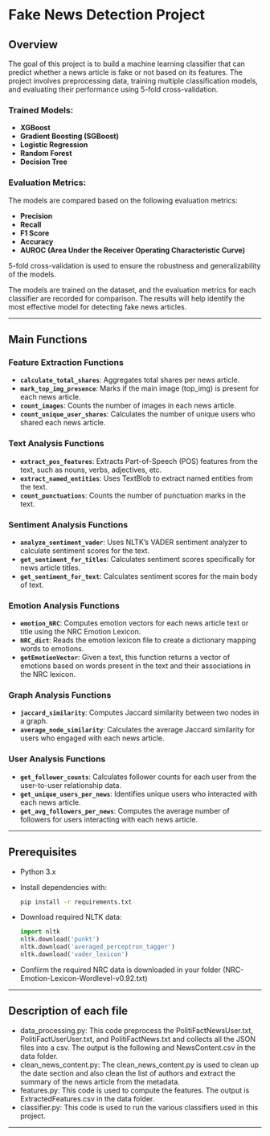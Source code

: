 # Fake News Detection Project



## Overview
The goal of this project is to build a machine learning classifier that can predict whether a news article is fake or not based on its features. The project involves preprocessing data, training multiple classification models, and evaluating their performance using 5-fold cross-validation.

### Trained Models:
- **XGBoost**
- **Gradient Boosting (SGBoost)**
- **Logistic Regression**
- **Random Forest**
- **Decision Tree**

### Evaluation Metrics:
The models are compared based on the following evaluation metrics:
- **Precision**
- **Recall**
- **F1 Score**
- **Accuracy**
- **AUROC (Area Under the Receiver Operating Characteristic Curve)**

5-fold cross-validation is used to ensure the robustness and generalizability of the models.

The models are trained on the dataset, and the evaluation metrics for each classifier are recorded for comparison. The results will help identify the most effective model for detecting fake news articles.

---
## Main Functions

### Feature Extraction Functions
- **`calculate_total_shares`**: Aggregates total shares per news article.
- **`mark_top_img_presence`**: Marks if the main image (top_img) is present for each news article.
- **`count_images`**: Counts the number of images in each news article.
- **`count_unique_user_shares`**: Calculates the number of unique users who shared each news article.

### Text Analysis Functions
- **`extract_pos_features`**: Extracts Part-of-Speech (POS) features from the text, such as nouns, verbs, adjectives, etc.
- **`extract_named_entities`**: Uses TextBlob to extract named entities from the text.
- **`count_punctuations`**: Counts the number of punctuation marks in the text.

### Sentiment Analysis Functions
- **`analyze_sentiment_vader`**: Uses NLTK’s VADER sentiment analyzer to calculate sentiment scores for the text.
- **`get_sentiment_for_titles`**: Calculates sentiment scores specifically for news article titles.
- **`get_sentiment_for_text`**: Calculates sentiment scores for the main body of text.

### Emotion Analysis Functions
- **`emotion_NRC`**: Computes emotion vectors for each news article text or title using the NRC Emotion Lexicon.
- **`NRC_dict`**: Reads the emotion lexicon file to create a dictionary mapping words to emotions.
- **`getEmotionVector`**: Given a text, this function returns a vector of emotions based on words present in the text and their associations in the NRC lexicon.

### Graph Analysis Functions
- **`jaccard_similarity`**: Computes Jaccard similarity between two nodes in a graph.
- **`average_node_similarity`**: Calculates the average Jaccard similarity for users who engaged with each news article.

### User Analysis Functions
- **`get_follower_counts`**: Calculates follower counts for each user from the user-to-user relationship data.
- **`get_unique_users_per_news`**: Identifies unique users who interacted with each news article.
- **`get_avg_followers_per_news`**: Computes the average number of followers for users interacting with each news article.


---

## Prerequisites

- Python 3.x
- Install dependencies with:

    ```bash
    pip install -r requirements.txt
    ```

- Download required NLTK data:

    ```python
    import nltk
    nltk.download('punkt')
    nltk.download('averaged_perceptron_tagger')
    nltk.download('vader_lexicon')
    ```
- Confiirm the required NRC data is downloaded in your folder (NRC-Emotion-Lexicon-Wordlevel-v0.92.txt)
  
    
---
## Description of each file
- data_processing.py: This code preprocess the PolitiFactNewsUser.txt, PolitiFactUserUser.txt, and PolitiFactNews.txt and collects all the JSON files into a csv. The output is the following and NewsContent.csv in the data folder.
- clean_news_content.py: The clean_news_content.py is used to clean up the date section and also clean the list of authors and extract the summary of the news article from the metadata.
- features.py: This code is used to compute the features. The output is ExtractedFeatures.csv in the data folder.
- classifier.py: This code is used to run the various classifiers used in this project.





---

 


